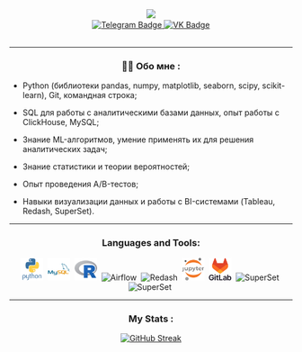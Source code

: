 <!-- Создание гифки в шапке профиля-->
<div id="header" align="center">
  <img src="https://media.giphy.com/media/v1.Y2lkPTc5MGI3NjExZjRlMjYyYzM4MjIyN2E3YTNmODNhZjk1OGY2ZTYxMGY2NTlhZTA5ZiZlcD12MV9pbnRlcm5hbF9naWZzX2dpZklkJmN0PWc/l3vQX4BAzmmXX6hBC/giphy.gif" width="100"/>
  <!-- Создание блока с ссылками на соц.сети -->
  <div id="badges">
    <a href="https://t.me/katringrr">
      <img src="https://img.shields.io/badge/telegram-blue?logo=telegram&logoColor=white&style=for-the-badge" alt="Telegram Badge"/>
    <a href="https://vk.com/next_katerina">
      <img src="https://img.shields.io/badge/vk-blue?logo=vk&logoColor=white&style=for-the-badge" alt="VK Badge"/>
    </a>
  <!-- Создание счетчика просмотров -->
  </div>
      <img src="https://komarev.com/ghpvc/?username=Katringrr&style=flat-square&color=blue" alt=""/>
  
--- 

<!-- Создание биографического раздела -->  
### :woman_technologist: Обо мне :  
<div align="left"> 
  
- Python (библиотеки pandas, numpy, matplotlib, seaborn, scipy, scikit-learn), Git, командная строка;

- SQL для работы с аналитическими базами данных, опыт работы с ClickHouse, MySQL;

- Знание ML-алгоритмов, умение применять их для решения аналитических задач;

- Знание статистики и теории вероятностей;
  
- Опыт проведения A/B-тестов;
  
- Навыки визуализации данных и работы с BI-системами (Tableau, Redash, SuperSet).
</div>  
  
---
  
<!-- Создание списка инструментов -->
### Languages and Tools:
<div align="center">
  <img src="https://github.com/devicons/devicon/blob/master/icons/python/python-original-wordmark.svg" title="Python" alt="Python" width="40" height="40"/>&nbsp;
  <img src="https://github.com/devicons/devicon/blob/master/icons/mysql/mysql-original-wordmark.svg" title="MySQL" alt="MySQL" width="40" height="40"/>&nbsp;
  <img src="https://github.com/devicons/devicon/blob/master/icons/r/r-original.svg" title="R" alt="R" width="40" height="40"/>&nbsp;
  <img src="https://cwiki.apache.org/confluence/download/attachments/145723561/wordmark_2.svg" title="Airflow" alt="Airflow" width="40" height="40"/>&nbsp;
  <img src="https://www.vectorlogo.zone/logos/redashio/redashio-icon.svg" title="Redash" alt="Redash" width="40" height="40"/>&nbsp;
  <img src="https://github.com/devicons/devicon/blob/master/icons/jupyter/jupyter-original-wordmark.svg" title="Jupyter" alt="Jupyter" width="40" height="40"/>&nbsp;
  <img src="https://github.com/devicons/devicon/blob/master/icons/gitlab/gitlab-original-wordmark.svg" title="GitLab" alt="GitLab" width="40" height="40"/>&nbsp;
  <img src="https://upload.wikimedia.org/wikipedia/commons/0/0e/Superset_logo.svg" title="SuperSet" alt="SuperSet" width="40" height="40"/>&nbsp;
  <img src="https://cdn.worldvectorlogo.com/logos/tableau-software.svg" title="Tableau" alt="SuperSet" width="40" height="40"/>&nbsp;
</div>

---
  
<!-- Создание статистики моего гитхаба -->  
### My Stats : 
<div align="center">  
  
[![GitHub Streak](http://github-readme-streak-stats.herokuapp.com?user=Katringrr&theme=swift)](https://git.io/streak-stats)
</div>
